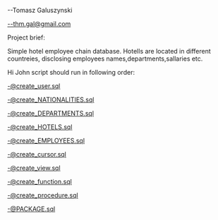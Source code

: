 --Tomasz Galuszynski

--thm.gal@gmail.com

Project brief:


Simple hotel employee chain database. Hotells are located in different countreies, disclosing employees names,departments,sallaries etc.


Hi John script should run in following order:

-@create_user.sql

-@create_NATIONALITIES.sql

-@create_DEPARTMENTS.sql

-@create_HOTELS.sql

-@create_EMPLOYEES.sql

-@create_cursor.sql

-@create_view.sql

-@create_function.sql

-@create_procedure.sql

-@PACKAGE.sql
